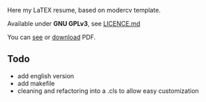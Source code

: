 
Here my LaTEX resume, based on modercv template.

Available under **GNU GPLv3**, see [LICENCE.md](https://github.com/gaelfoppolo/resume/blob/master/LICENCE.md)

You can [see](https://github.com/gaelfoppolo/resume/blob/master/cv.pdf) or [download](https://github.com/gaelfoppolo/resume/raw/master/cv.pdf) PDF.

## Todo

* add english version
* add makefile
* cleaning and refactoring into a .cls to allow easy customization